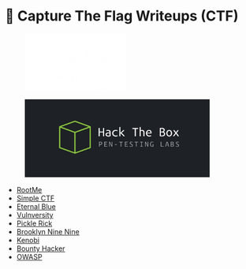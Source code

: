 # 🚩 Capture The Flag Writeups (CTF)

<div align="left" data-full-width="true">

<figure><img src=".gitbook/assets/tryhackme-logo-small.webp" alt="" width="206"><figcaption></figcaption></figure>

 

<figure><img src=".gitbook/assets/0_Sj_if8bPJC6kRUEJ.png" alt="" width="375"><figcaption></figcaption></figure>

</div>

* [RootMe](rootme.md)
* [Simple CTF](simple-ctf.md)
* [Eternal Blue](eternal-blue.md)
* [Vulnversity](vulnversity.md)
* [Pickle Rick](pickle-rick.md)
* [Brooklyn Nine Nine](brooklyn-nine-nine.md)
* [Kenobi](kenobi.md)
* [Bounty Hacker](bounty-hacker.md)
* [OWASP](owasp/)

